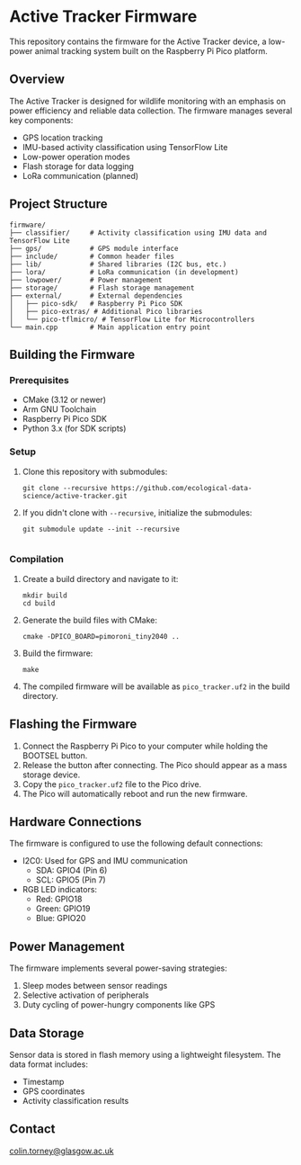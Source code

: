 # Active Tracker Firmware

This repository contains the firmware for the Active Tracker device, a low-power animal tracking system built on the Raspberry Pi Pico platform.

## Overview

The Active Tracker is designed for wildlife monitoring with an emphasis on power efficiency and reliable data collection. The firmware manages several key components:

- GPS location tracking
- IMU-based activity classification using TensorFlow Lite
- Low-power operation modes
- Flash storage for data logging
- LoRa communication (planned)

## Project Structure

```
firmware/
├── classifier/     # Activity classification using IMU data and TensorFlow Lite
├── gps/            # GPS module interface
├── include/        # Common header files
├── lib/            # Shared libraries (I2C bus, etc.)
├── lora/           # LoRa communication (in development)
├── lowpower/       # Power management
├── storage/        # Flash storage management
├── external/       # External dependencies
│   ├── pico-sdk/   # Raspberry Pi Pico SDK
│   ├── pico-extras/ # Additional Pico libraries
│   └── pico-tflmicro/ # TensorFlow Lite for Microcontrollers
└── main.cpp        # Main application entry point
```

## Building the Firmware

### Prerequisites

- CMake (3.12 or newer)
- Arm GNU Toolchain
- Raspberry Pi Pico SDK
- Python 3.x (for SDK scripts)

### Setup

1. Clone this repository with submodules:
   ```
   git clone --recursive https://github.com/ecological-data-science/active-tracker.git
   ```

2. If you didn't clone with `--recursive`, initialize the submodules:
   ```
   git submodule update --init --recursive
   ```

   ```

### Compilation

1. Create a build directory and navigate to it:
   ```
   mkdir build
   cd build
   ```

2. Generate the build files with CMake:
   ```
   cmake -DPICO_BOARD=pimoroni_tiny2040 ..
   ```

3. Build the firmware:
   ```
   make
   ```

4. The compiled firmware will be available as `pico_tracker.uf2` in the build directory.

## Flashing the Firmware

1. Connect the Raspberry Pi Pico to your computer while holding the BOOTSEL button.
2. Release the button after connecting. The Pico should appear as a mass storage device.
3. Copy the `pico_tracker.uf2` file to the Pico drive.
4. The Pico will automatically reboot and run the new firmware.

## Hardware Connections

The firmware is configured to use the following default connections:

- I2C0: Used for GPS and IMU communication
  - SDA: GPIO4 (Pin 6)
  - SCL: GPIO5 (Pin 7)
- RGB LED indicators:
  - Red: GPIO18
  - Green: GPIO19
  - Blue: GPIO20

## Power Management

The firmware implements several power-saving strategies:

1. Sleep modes between sensor readings
2. Selective activation of peripherals
3. Duty cycling of power-hungry components like GPS

## Data Storage

Sensor data is stored in flash memory using a lightweight filesystem. The data format includes:

- Timestamp
- GPS coordinates
- Activity classification results


## Contact

colin.torney@glasgow.ac.uk

